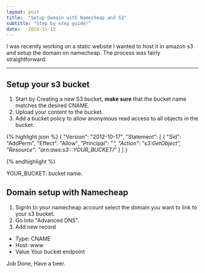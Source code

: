 ```yaml
---
layout: post
title:  "Setup Domain with Namecheap and S3"
subtitle: "Step by step guide!"
date:   2015-11-12
---
```


I was recently working on a static website I wanted to host it in amazon s3 and setup the domain on namecheap.
  The process was fairly straightforward:

___


## Setup your s3 bucket 

1. Start by Creating a new S3 bucket, **make sure** that the bucket name matches the desired CNAME.
2. Upload your content to the bucket.
3. Add a bucket policy to allow anonymous read access to all objects in the bucket:


{% highlight json %}
{
    "Version": "2012-10-17",
    "Statement": [
        {
            "Sid": "AddPerm",
            "Effect": "Allow",
            "Principal": "*",
            "Action": "s3:GetObject",
            "Resource": "arn:aws:s3:::YOUR_BUCKET/*"
        }
    ]
}

{% endhighlight %}

YOUR_BUCKET: bucket name.

## Domain setup with Namecheap

1. SignIn to your namecheap account select the domain you want to link to your s3 bucket.
2. Go Into "Advanced DNS".
3. Add new record
- Type: CNAME
- Host: www
- Value Your bucket endpoint

Job Done, Have a beer.

